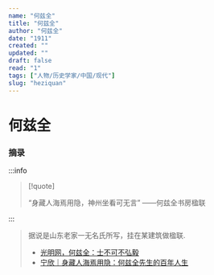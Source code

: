 ```yaml
---
name: "何兹全"
title: "何兹全"
author: "何兹全"
date: "1911"
created: ""
updated: ""
draft: false
read: "1"
tags: ["人物/历史学家/中国/现代"]
slug: "heziquan"
---
```


# 何兹全

### 摘录

:::info

> [!quote]
>
> “身藏人海焉用隐，神州坐看可无言”
> ——何兹全书房楹联

:::

> 据说是山东老家一无名氏所写，挂在某建筑做楹联.
> * [光明网，何兹全：士不可不弘毅 ](https://wenhuaqiangguo.gmw.cn/2021-07/05/content_34971432.htm)
> * [宁欣｜身藏人海焉用隐：何兹全先生的百年人生](https://new.qq.com/rain/a/20210907A0AMM600)
